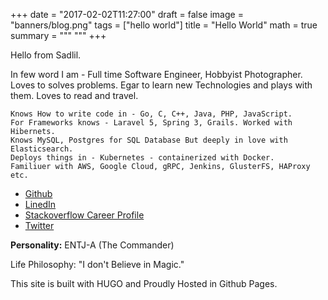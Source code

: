 +++
date = "2017-02-02T11:27:00"
draft = false
image = "banners/blog.png"
tags = ["hello world"]
title = "Hello World"
math = true
summary = """
"""
+++

Hello from Sadlil.<br>

In few word I am - 
Full time Software Engineer, Hobbyist Photographer. Loves to solves problems. Egar to learn new Technologies and plays with them. Loves to read and travel. 

```
Knows How to write code in - Go, C, C++, Java, PHP, JavaScript.
For Frameworks knows - Laravel 5, Spring 3, Grails. Worked with Hibernets.
Knows MySQL, Postgres for SQL Database But deeply in love with Elasticsearch.
Deploys things in - Kubernetes - containerized with Docker.
Familiuer with AWS, Google Cloud, gRPC, Jenkins, GlusterFS, HAProxy etc.
```

- [Github](https://github.com/sadlil)
- [LinedIn](https://bd.linkedin.com/in/sadli)
- [Stackoverflow Career Profile](https://stackoverflow.com/cv/sadlil)
- [Twitter](https://twitter.com/iamsadlil)

**Personality:** ENTJ-A (The Commander)

Life Philosophy: "I don't Believe in Magic."

This site is built with HUGO and Proudly Hosted in Github Pages.